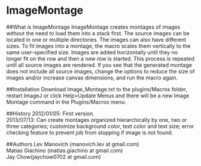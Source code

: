 ImageMontage
=========
##What is ImageMontage
ImageMontage creates montages of images without the need to load them into a stack first. The source images can be located in one or multiple directories. The images can also have different sizes. To fit images into a montage, the macro scales them vertically to the same user-specified size. Images are added horizontally until they no longer fit on the row and then a new row is started. This process is repeated until all source images are rendered. If you see that the generated montage does not include all source images, change the options to reduce the size of images and/or increase canvas dimensions, and run the macro again.


##Installation
Download Image_Montage.txt to the plugins/Macros folder, restart ImageJ or click Help>Update Menus and there will be a new Image Montage command in the Plugins/Macros menu.

##History
2012/01/05: First version.<br />
2013/07/13: Can create montages organized hierarchically by one, two or three categories; customize background color, text color and text size; error checking feature to prevent job from stopping if image is not found.

##Authors
Lev Manovich (manovich.lev at gmail.com)<br />
Matias Giachino (matias.giachino at gmail.com)<br />
Jay Chow(jaychow0702 at gmail.com)<br />
